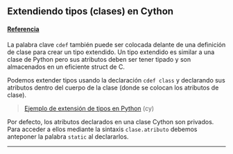 ## Extendiendo tipos (clases) en Cython
#### [Referencia](http://cython.readthedocs.io/en/latest/src/userguide/extension_types.html)

La palabra clave `cdef` también puede ser colocada delante de una definición de clase para crear un tipo extendido. Un tipo extendido es similar a una clase de Python pero sus atributos deben ser tener tipado y son almacenados en un eficiente struct de C.

Podemos extender tipos usando la declaración `cdef class` y declarando sus atributos dentro del cuerpo de la clase (donde se colocan los atributos de clase).

> [Ejemplo de extensión de tipos en Python](https://github.com/mondeja/fullstack/tree/master/backend/src/022-extensiones_en_c/002-extension_por_tipos/cython) (cy)

Por defecto, los atributos declarados en una clase Cython son privados. Para acceder a ellos mediante la sintaxis `clase.atributo` debemos anteponer la palabra `static` al declararlos.

_______________________________________________________
